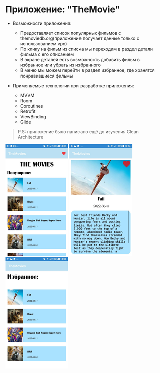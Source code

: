 # Приложение: "TheMovie" 
* Возможности приложения:
  * Предоставляет список популярных фильмов с themoviedb.org(приложение получает данные только с использованием vpn)
  * По клику на фильм из списка мы переходим в раздел детали фильма с его описанием
  * В экране деталей есть возможность добавить фильм в избранное или убрать из избранного
  * В меню мы можем перейти в раздел избранное, где хранятся понравившиеся фильмы

  
* Применяемые технологии при разработке приложения:
  * MVVM
  * Room
  * Coroutines
  * Retrofit
  * ViewBinding
  * Glide

>P.S: приложение было написано ещё до изучения Clean Architecture

<img src= "https://github.com/evgenkr47/TheMovies/raw/master/img/themovies1.jpg" width="200" /> <img src= "https://github.com/evgenkr47/TheMovies/raw/master/img/themovies2.jpg" width="200" /> <img src= "https://github.com/evgenkr47/TheMovies/raw/master/img/themovies3.jpg" width="200" />
  
